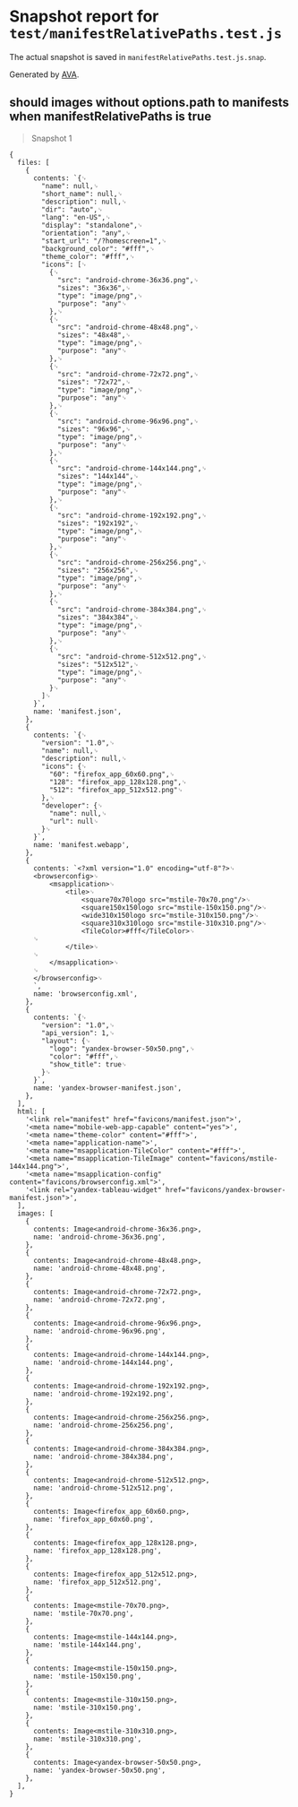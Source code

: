 # Snapshot report for `test/manifestRelativePaths.test.js`

The actual snapshot is saved in `manifestRelativePaths.test.js.snap`.

Generated by [AVA](https://avajs.dev).

## should images without options.path to manifests when manifestRelativePaths is true

> Snapshot 1

    {
      files: [
        {
          contents: `{␊
            "name": null,␊
            "short_name": null,␊
            "description": null,␊
            "dir": "auto",␊
            "lang": "en-US",␊
            "display": "standalone",␊
            "orientation": "any",␊
            "start_url": "/?homescreen=1",␊
            "background_color": "#fff",␊
            "theme_color": "#fff",␊
            "icons": [␊
              {␊
                "src": "android-chrome-36x36.png",␊
                "sizes": "36x36",␊
                "type": "image/png",␊
                "purpose": "any"␊
              },␊
              {␊
                "src": "android-chrome-48x48.png",␊
                "sizes": "48x48",␊
                "type": "image/png",␊
                "purpose": "any"␊
              },␊
              {␊
                "src": "android-chrome-72x72.png",␊
                "sizes": "72x72",␊
                "type": "image/png",␊
                "purpose": "any"␊
              },␊
              {␊
                "src": "android-chrome-96x96.png",␊
                "sizes": "96x96",␊
                "type": "image/png",␊
                "purpose": "any"␊
              },␊
              {␊
                "src": "android-chrome-144x144.png",␊
                "sizes": "144x144",␊
                "type": "image/png",␊
                "purpose": "any"␊
              },␊
              {␊
                "src": "android-chrome-192x192.png",␊
                "sizes": "192x192",␊
                "type": "image/png",␊
                "purpose": "any"␊
              },␊
              {␊
                "src": "android-chrome-256x256.png",␊
                "sizes": "256x256",␊
                "type": "image/png",␊
                "purpose": "any"␊
              },␊
              {␊
                "src": "android-chrome-384x384.png",␊
                "sizes": "384x384",␊
                "type": "image/png",␊
                "purpose": "any"␊
              },␊
              {␊
                "src": "android-chrome-512x512.png",␊
                "sizes": "512x512",␊
                "type": "image/png",␊
                "purpose": "any"␊
              }␊
            ]␊
          }`,
          name: 'manifest.json',
        },
        {
          contents: `{␊
            "version": "1.0",␊
            "name": null,␊
            "description": null,␊
            "icons": {␊
              "60": "firefox_app_60x60.png",␊
              "128": "firefox_app_128x128.png",␊
              "512": "firefox_app_512x512.png"␊
            },␊
            "developer": {␊
              "name": null,␊
              "url": null␊
            }␊
          }`,
          name: 'manifest.webapp',
        },
        {
          contents: `<?xml version="1.0" encoding="utf-8"?>␊
          <browserconfig>␊
              <msapplication>␊
                  <tile>␊
                      <square70x70logo src="mstile-70x70.png"/>␊
                      <square150x150logo src="mstile-150x150.png"/>␊
                      <wide310x150logo src="mstile-310x150.png"/>␊
                      <square310x310logo src="mstile-310x310.png"/>␊
                      <TileColor>#fff</TileColor>␊
          ␊
                  </tile>␊
          ␊
              </msapplication>␊
          ␊
          </browserconfig>␊
          `,
          name: 'browserconfig.xml',
        },
        {
          contents: `{␊
            "version": "1.0",␊
            "api_version": 1,␊
            "layout": {␊
              "logo": "yandex-browser-50x50.png",␊
              "color": "#fff",␊
              "show_title": true␊
            }␊
          }`,
          name: 'yandex-browser-manifest.json',
        },
      ],
      html: [
        '<link rel="manifest" href="favicons/manifest.json">',
        '<meta name="mobile-web-app-capable" content="yes">',
        '<meta name="theme-color" content="#fff">',
        '<meta name="application-name">',
        '<meta name="msapplication-TileColor" content="#fff">',
        '<meta name="msapplication-TileImage" content="favicons/mstile-144x144.png">',
        '<meta name="msapplication-config" content="favicons/browserconfig.xml">',
        '<link rel="yandex-tableau-widget" href="favicons/yandex-browser-manifest.json">',
      ],
      images: [
        {
          contents: Image<android-chrome-36x36.png>,
          name: 'android-chrome-36x36.png',
        },
        {
          contents: Image<android-chrome-48x48.png>,
          name: 'android-chrome-48x48.png',
        },
        {
          contents: Image<android-chrome-72x72.png>,
          name: 'android-chrome-72x72.png',
        },
        {
          contents: Image<android-chrome-96x96.png>,
          name: 'android-chrome-96x96.png',
        },
        {
          contents: Image<android-chrome-144x144.png>,
          name: 'android-chrome-144x144.png',
        },
        {
          contents: Image<android-chrome-192x192.png>,
          name: 'android-chrome-192x192.png',
        },
        {
          contents: Image<android-chrome-256x256.png>,
          name: 'android-chrome-256x256.png',
        },
        {
          contents: Image<android-chrome-384x384.png>,
          name: 'android-chrome-384x384.png',
        },
        {
          contents: Image<android-chrome-512x512.png>,
          name: 'android-chrome-512x512.png',
        },
        {
          contents: Image<firefox_app_60x60.png>,
          name: 'firefox_app_60x60.png',
        },
        {
          contents: Image<firefox_app_128x128.png>,
          name: 'firefox_app_128x128.png',
        },
        {
          contents: Image<firefox_app_512x512.png>,
          name: 'firefox_app_512x512.png',
        },
        {
          contents: Image<mstile-70x70.png>,
          name: 'mstile-70x70.png',
        },
        {
          contents: Image<mstile-144x144.png>,
          name: 'mstile-144x144.png',
        },
        {
          contents: Image<mstile-150x150.png>,
          name: 'mstile-150x150.png',
        },
        {
          contents: Image<mstile-310x150.png>,
          name: 'mstile-310x150.png',
        },
        {
          contents: Image<mstile-310x310.png>,
          name: 'mstile-310x310.png',
        },
        {
          contents: Image<yandex-browser-50x50.png>,
          name: 'yandex-browser-50x50.png',
        },
      ],
    }
